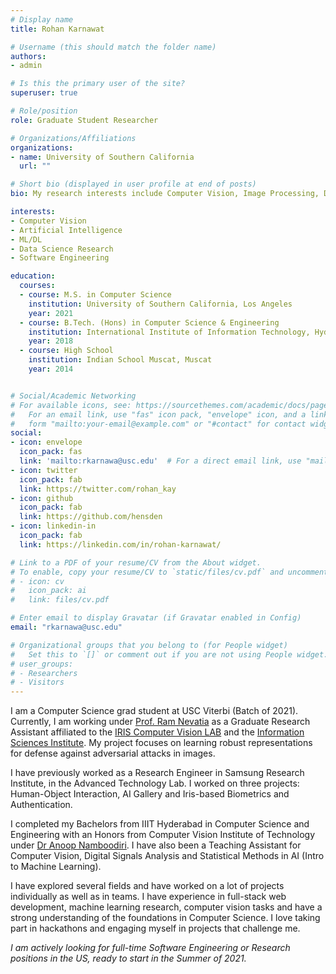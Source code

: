 ```yaml
---
# Display name
title: Rohan Karnawat

# Username (this should match the folder name)
authors:
- admin

# Is this the primary user of the site?
superuser: true

# Role/position
role: Graduate Student Researcher

# Organizations/Affiliations
organizations:
- name: University of Southern California
  url: ""

# Short bio (displayed in user profile at end of posts)
bio: My research interests include Computer Vision, Image Processing, Data science, Software Dev and ML/DL. 

interests:
- Computer Vision
- Artificial Intelligence
- ML/DL
- Data Science Research 
- Software Engineering

education:
  courses:
  - course: M.S. in Computer Science
    institution: University of Southern California, Los Angeles
    year: 2021
  - course: B.Tech. (Hons) in Computer Science & Engineering
    institution: International Institute of Information Technology, Hyderabad
    year: 2018
  - course: High School
    institution: Indian School Muscat, Muscat
    year: 2014


# Social/Academic Networking
# For available icons, see: https://sourcethemes.com/academic/docs/page-builder/#icons
#   For an email link, use "fas" icon pack, "envelope" icon, and a link in the
#   form "mailto:your-email@example.com" or "#contact" for contact widget.
social:
- icon: envelope
  icon_pack: fas
  link: 'mailto:rkarnawa@usc.edu'  # For a direct email link, use "mailto:test@example.org".
- icon: twitter
  icon_pack: fab
  link: https://twitter.com/rohan_kay
- icon: github
  icon_pack: fab
  link: https://github.com/hensden
- icon: linkedin-in
  icon_pack: fab
  link: https://linkedin.com/in/rohan-karnawat/

# Link to a PDF of your resume/CV from the About widget.
# To enable, copy your resume/CV to `static/files/cv.pdf` and uncomment the lines below.
# - icon: cv
#   icon_pack: ai
#   link: files/cv.pdf

# Enter email to display Gravatar (if Gravatar enabled in Config)
email: "rkarnawa@usc.edu"

# Organizational groups that you belong to (for People widget)
#   Set this to `[]` or comment out if you are not using People widget.
# user_groups:
# - Researchers
# - Visitors
---
```


I am a Computer Science grad student at USC Viterbi (Batch of 2021). Currently, I am working under [Prof. Ram Nevatia](https://sites.usc.edu/iris-cvlab/professor-ram-nevatia/) as a Graduate Research Assistant affiliated to the [IRIS Computer Vision LAB](https://sites.usc.edu/iris-cvlab/) and the [Information Sciences Institute](https://www.isi.edu/). My project focuses on learning robust representations for defense against adversarial attacks in images. 

I have previously worked as a Research Engineer in Samsung Research Institute, in the Advanced Technology Lab. I worked on three projects: Human-Object Interaction, AI Gallery and Iris-based Biometrics and Authentication. 

I completed my Bachelors from IIIT Hyderabad in Computer Science and Engineering with an Honors from Computer Vision Institute of Technology under [Dr Anoop Namboodiri](https://faculty.iiit.ac.in/~anoop/). I have also been a Teaching Assistant for Computer Vision, Digital Signals Analysis and Statistical Methods in AI (Intro to Machine Learning).

I have explored several fields and have worked on a lot of projects individually as well as in teams. I have experience in full-stack web development, machine learning research, computer vision tasks and have a strong understanding of the foundations in Computer Science. I love taking part in hackathons and engaging myself in projects that challenge me.

<em>I am actively looking for full-time Software Engineering or Research positions in the US, ready to start in the Summer of 2021. </em>




